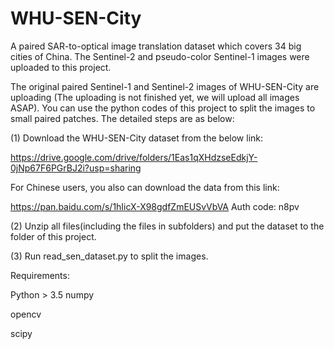 # WHU-SEN-City
A paired SAR-to-optical image translation dataset which covers 34 big cities of China.
The Sentinel-2 and pseudo-color Sentinel-1 images were uploaded to this project.

The original paired Sentinel-1 and Sentinel-2 images of WHU-SEN-City are uploading (The uploading is not finished yet, we will upload all images ASAP).
You can use the python codes of this project to split the images to small paired patches. The detailed steps are as below:

(1) Download the WHU-SEN-City dataset from the below link:

https://drive.google.com/drive/folders/1Eas1qXHdzseEdkjY-0jNp67F6PGrBJ2i?usp=sharing

For Chinese users, you also can download the data from this link:

https://pan.baidu.com/s/1hIicX-X98gdfZmEUSvVbVA  Auth code: n8pv 

(2) Unzip all files(including the files in subfolders) and put the dataset to the folder of this project.

(3) Run read_sen_dataset.py to split the images.

Requirements:

Python > 3.5
numpy

opencv

scipy
